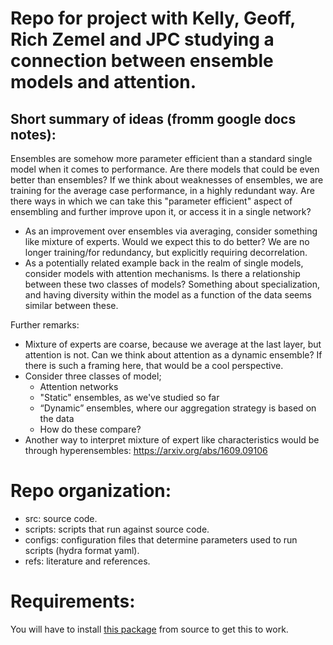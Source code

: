 # Repo for project with Kelly, Geoff, Rich Zemel and JPC studying a connection between ensemble models and attention. 

## Short summary of ideas (fromm google docs notes): 
Ensembles are somehow more parameter efficient than a standard single model when it comes to performance. Are there models that could be even better than ensembles? If we think about weaknesses of ensembles, we are training for the average case performance, in a highly redundant way. Are there ways in which we can take this "parameter efficient" aspect of ensembling and further improve upon it, or access it in a single network? 

- As an improvement over ensembles via averaging, consider something like mixture of experts. Would we expect this to do better? We are no longer training/for redundancy, but explicitly requiring decorrelation. 
- As a potentially related example back in the realm of single models, consider models with attention mechanisms. 
Is there a relationship between these two classes of models? Something about specialization, and having diversity within the model as a function of the data seems similar between these.  

Further remarks:
- Mixture of experts are coarse, because we average at the last layer, but attention is not. Can we think about attention as a dynamic ensemble? If there is such a framing here, that would be a cool perspective. 
- Consider three classes of model; 
  - Attention networks
  - "Static" ensembles, as we've studied so far
  - “Dynamic” ensembles, where our aggregation strategy is based on the data 
  - How do these compare?
- Another way to interpret mixture of expert like characteristics would be through hyperensembles: https://arxiv.org/abs/1609.09106

# Repo organization: 
- src: source code. 
- scripts: scripts that run against source code. 
- configs: configuration files that determine parameters used to run scripts (hydra format yaml). 
- refs: literature and references. 

# Requirements: 
You will have to install [this package](https://github.com/cellistigs/cifar10_ood) from source to get this to work. 
